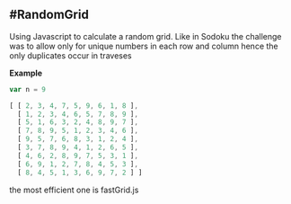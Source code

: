 #RandomGrid
----
Using Javascript to calculate a random grid. Like in Sodoku the challenge was to allow only for unique numbers in each row and column hence the only duplicates occur in traveses

**Example**

```Javascript
var n = 9

[ [ 2, 3, 4, 7, 5, 9, 6, 1, 8 ],
  [ 1, 2, 3, 4, 6, 5, 7, 8, 9 ],
  [ 5, 1, 6, 3, 2, 4, 8, 9, 7 ],
  [ 7, 8, 9, 5, 1, 2, 3, 4, 6 ],
  [ 9, 5, 7, 6, 8, 3, 1, 2, 4 ],
  [ 3, 7, 8, 9, 4, 1, 2, 6, 5 ],
  [ 4, 6, 2, 8, 9, 7, 5, 3, 1 ],
  [ 6, 9, 1, 2, 7, 8, 4, 5, 3 ],
  [ 8, 4, 5, 1, 3, 6, 9, 7, 2 ] ]
```

the most efficient one is fastGrid.js
